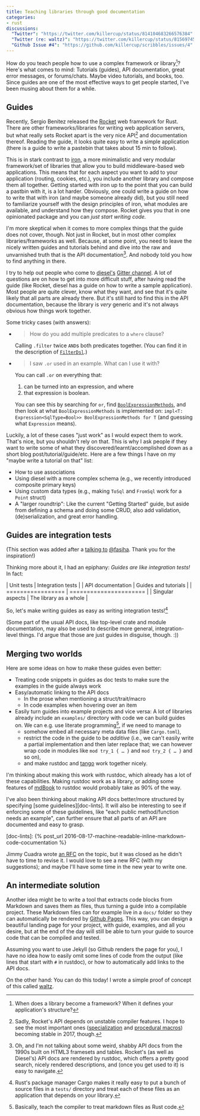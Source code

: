 ```yaml
---
title: Teaching libraries through good documentation
categories:
- rust
discussions:
  "Twitter": "https://twitter.com/killercup/status/814104683266576384"
  "Twitter (re: waltz)": "https://twitter.com/killercup/status/815697459171258368"
  "Github Issue #4": "https://github.com/killercup/scribbles/issues/4"
---
```

How do you teach people how to use a complex framework or library[^framework-or-library]? Here's what comes to mind: Tutorials (guides), API documentation, great error messages, or forums/chats. Maybe video tutorials, and books, too. Since guides are one of the most effective ways to get people started, I've been musing about them for a while.

[^framework-or-library]: When does a library become a framework? When it defines your application's structure?

## Guides

Recently, Sergio Benitez released the [Rocket] web framework for Rust. There are other frameworks/libraries for writing web application servers, but what really sets Rocket apart is the very nice API[^nightly] and documentation thereof. Reading the guide, it looks quite easy to write a simple application (there is a guide to write a pastebin that takes about 15 min to follow).

[Rocket]: https://rocket.rs

[^nightly]: Sadly, Rocket's API depends on unstable compiler features. I hope to see the most important ones ([specialization] and [procedural macros]) becoming stable in 2017, though.

[specialization]: https://github.com/rust-lang/rfcs/blob/90240c53f2a223fd0c24712fcce50ccd0b8bc850/text/1210-impl-specialization.md
[procedural macros]: https://github.com/rust-lang/rfcs/blob/90240c53f2a223fd0c24712fcce50ccd0b8bc850/text/1566-proc-macros.md

This is in stark contrast to [iron], a more minimalistic and very modular framework/set of libraries that allow you to build middleware-based web applications. This means that for each aspect you want to add to your application (routing, cookies, etc.), you include another library and compose them all together. Getting started with iron up to the point that you can build a pastbin with it, is a lot harder. Obviously, one could write a guide on how to write that with iron (and maybe someone already did), but you still need to familiarize yourself with the design principles of iron, what modules are available, and understand how they compose. Rocket gives you that in one opinionated package and you can *just start writing code.*

[iron]: http://ironframework.io

I'm more skeptical when it comes to more complex things that the guide does not cover, though. Not just in Rocket, but in most other complex libraries/frameworks as well. Because, at some point, you need to leave the nicely written guides and tutorials behind and dive into the raw and unvarnished truth that is the API documentation[^rustdoc]. And nobody told you how to find anything in there.

[^rustdoc]: Oh, and I'm not talking about some weird, shabby API docs from the 1990s built on HTML3 framesets and tables. Rocket's (as well as Diesel's) API docs are rendered by rustdoc, which offers a pretty good search, nicely rendered descriptions, and (once you get used to it) is easy to navigate.

I try to help out people who come to [diesel's][diesel] [Gitter channel][diesel-gitter]. A lot of questions are on how to get into more difficult stuff, after having read the guide (like Rocket, diesel has a guide on how to write a sample application). Most people are quite clever, know what they want, and see that it's quite likely that all parts are already there. But it's still hard to find this in the API documentation, because the library is *very* generic and it's not always obvious how things work together.

[diesel]: http://diesel.rs
[diesel-gitter]: https://gitter.im/diesel-rs/diesel

Some tricky cases (with answers):

- > How do you add multiple predicates to a `where` clause?

	Calling `.filter` twice `AND`s both predicates together. (You can find it in the description of [`FilterDsl`].)
- > I saw `.or` used in an example. What can I use it with?

	You can call `.or` on everything that:
	1. can be turned into an expression, and where 
	2. that expression is boolean. 

	You can see this by searching for `or`, find [`BoolExpressionMethods`], and then look at what `BoolExpressionMethods` is implemented on: `impl<T: Expression<SqlType=Bool>> BoolExpressionMethods for T` (and guessing what `Expression` means).

[`FilterDsl`]: https://docs.rs/diesel/0.9.1/diesel/prelude/trait.FilterDsl.html
[`BoolExpressionMethods`]: https://docs.rs/diesel/0.9.1/diesel/expression/expression_methods/bool_expression_methods/trait.BoolExpressionMethods.html

Luckily, a lot of these cases "just work" as I would expect them to work. That's nice, but you shouldn't rely on that. This is why I ask people if they want to write some of what they discovered/learnt/accomplished down as a short blog post/tutorial/guide/etc. Here are a few things I have on my "maybe write a tutorial on that" list:

- How to use associations
- Using diesel with a more complex schema (e.g., we recently introduced composite primary keys)
- Using custom data types (e.g., making `ToSql` and `FromSql` work for a `Point` struct)
- A "larger roundtrip": Like the current "Getting Started" guide, but aside from defining a schema and doing some CRUD, also add validation, (de)serialization, and great error handling.

## Guides are integration tests

(This section was added after a [talking to][issue4] [@fasiha]. Thank you for the inspiration!)

[issue4]: https://github.com/killercup/scribbles/issues/4
[@fasiha]: https://github.com/fasiha

Thinking more about it, I had an epiphany: *Guides are like integration tests!* In fact:

| Unit tests        | Integration tests      |
| API documentation | Guides and tutorials   |
| ================= | ====================== |
| Singular aspects  | The library as a whole |

So, let's make writing guides as easy as writing integration tests![^cargo-tests]

(Some part of the usual API docs, like top-level crate and module documentation, may also be used to describe more general, integration-level things. I'd argue that those are just guides in disguise, though. :))

[^cargo-tests]: Rust's package manager Cargo makes it really easy to put a bunch of source files in a `tests/` directory and treat each of these files as an application that depends on your library.

## Merging two worlds

Here are some ideas on how to make these guides even better:

- Treating code snippets in guides as doc tests to make sure the examples in the guide always work
- Easy/automatic linking to the API docs
	- In the prose when mentioning a struct/trait/macro
	- In code examples when hovering over an item
- Easily turn guides into example projects and vice versa: A lot of libraries already include an `examples/` directory with code we can build guides on. We can e.g. use literate programming[^rs-md], if we need to manage to
	- somehow embed all necessary meta data files (like `Cargo.toml`),
	- restrict the code in the guide to be _additive_ (i.e., we can't easily write a partial implementation and then later replace that; we can however wrap code in modules like `mod try_1 { … }` and `mod try_2 { … }` and so on),
	- and make rustdoc and [tango] work together nicely.

[^rs-md]: Basically, teach the compiler to treat markdown files as Rust code.

[tango]: https://github.com/pnkfelix/tango

I'm thinking about making this work with rustdoc, which already has a lot of these capabilities. Making rustdoc work as a library, or adding some features of [mdBook] to rustdoc would probably take as 90% of the way.

[mdBook]: https://github.com/azerupi/mdBook

I've also been thinking about making API docs better/more structured by specifying [some guidelines][doc-lints]. It will also be interesting to see if enforcing some of these guidelines, like "each public method/function needs an example", can further ensure that all parts of an API are documented and easy to grasp.

[doc-lints]: {% post_url 2016-08-17-machine-readable-inline-markdown-code-cocumentation %}

Jimmy Cuadra wrote [an RFC][rfc-pr-1713] on the topic, but it was closed as he didn't have to time to revise it. I would love to see a new RFC (with my suggestions); and maybe I'll have some time in the new year to write one.

[rfc-pr-1713]: https://github.com/rust-lang/rfcs/pull/1713

## An intermediate solution

Another idea might be to write a tool that extracts code blocks from Markdown and saves them as files, thus turning a guide into a compilable project. These Markdown files can for example live in a `docs/` folder so they can automatically be rendered by [Github Pages][gh-pages-docs-folder]. This way, you can design a beautiful landing page for your project, with guide, examples, and all you desire, but at the end of the day will still be able to turn your guide to source code that can be compiled and tested.

Assuming you want to use Jekyll (so Github renders the page for you), I have no idea how to easily omit some lines of code from the output (like lines that start with `#` in rustdoc), or how to automatically add links to the API docs.

[gh-pages-docs-folder]: https://help.github.com/articles/configuring-a-publishing-source-for-github-pages/#publishing-your-github-pages-site-from-a-docs-folder-on-your-master-branch

On the other hand: You can do this today! I wrote a simple proof of concept of this called [waltz].

[waltz]: https://github.com/killercup/waltz
